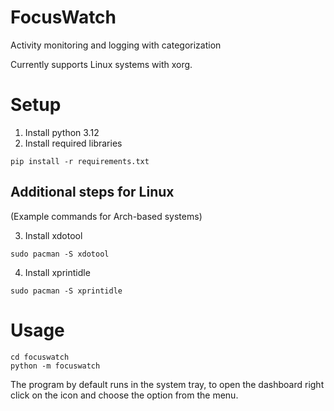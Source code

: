 # FocusWatch
 Activity monitoring and logging with categorization

Currently supports Linux systems with xorg.
# Setup

1. Install python 3.12
2. Install required libraries
```
pip install -r requirements.txt
```

## Additional steps for Linux
(Example commands for Arch-based systems)

3. Install xdotool
```console
sudo pacman -S xdotool
```

4. Install xprintidle
```console
sudo pacman -S xprintidle
```

# Usage
```console
cd focuswatch
python -m focuswatch
```

The program by default runs in the system tray, to open the dashboard right click on the icon and choose the option from the menu.